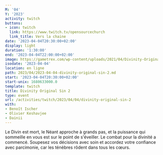 ```yaml
---
M: '04'
Y: '2023'
activity: twitch
buttons:
- icon: twitch
  link: https://www.twitch.tv/opensourcechurch
  link_title: Vers la chaine
date: '2023-04-04T20:30:00+02:00'
display: light
duration: '1:30:00'
end: '2023-04-04T22:00:00+02:00'
image: https://gametrex.com/wp-content/uploads/2021/04/Divinity-Original-Sin-2-Definitive-Edition-Free-Download.jpg
isodate: '2023-04-04'
location: en ligne
path: 2023/04/2023-04-04-divinity-original-sin-2.md
start: '2023-04-04T20:30:00+02:00'
start-unix: 1680633000.0
template: twitch
title: Divinity Original Sin 2
type: event
url: /activities/twitch/2023/04/04/divinity-original-sin-2
with:
- Benoît Ischer
- Olivier Keshavjee
- Dainii
---
```

Le Divin est mort, le Néant approche à grands pas, et la puissance qui sommeille en vous est sur le point de s'éveiller. Le combat pour la divinité a commencé. Soupesez vos décisions avec soin et accordez votre confiance avec parcimonie, car les ténèbres rôdent dans tous les cœurs.
